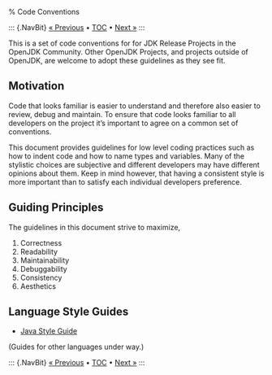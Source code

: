 % Code Conventions

::: {.NavBit}
[« Previous](mailinglists.html) • [TOC](index.html) • [Next »](changePlanning.html)
:::

This is a set of code conventions for for JDK Release Projects in the OpenJDK Community. Other OpenJDK Projects, and projects outside of OpenJDK, are welcome to adopt these guidelines as they see fit.

## Motivation
Code that looks familiar is easier to understand and therefore also easier to review, debug and maintain. To ensure that code looks familiar to all developers on the project it’s important to agree on a common set of conventions.

This document provides guidelines for low level coding practices such as how to indent code and how to name types and variables. Many of the stylistic choices are subjective and different developers may have different opinions about them. Keep in mind however, that having a consistent style is more important than to satisfy each individual developers preference.

## Guiding Principles
The guidelines in this document strive to maximize,

<ol class="spread">
    <li>Correctness</li>
    <li>Readability</li>
    <li>Maintainability</li>
    <li>Debuggability</li>
    <li>Consistency</li>
    <li>Aesthetics</li>
</ol>

## Language Style Guides

- [Java Style Guide](javaStyleGuide.html)  

(Guides for other languages under way.)

::: {.NavBit}
[« Previous](mailinglists.html) • [TOC](index.html) • [Next »](changePlanning.html)
:::
